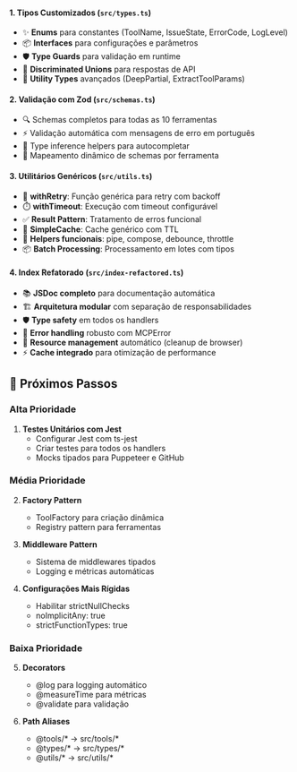 
#### 1. **Tipos Customizados** (`src/types.ts`)
- ✨ **Enums** para constantes (ToolName, IssueState, ErrorCode, LogLevel)
- 📦 **Interfaces** para configurações e parâmetros
- 🛡️ **Type Guards** para validação em runtime
- 🎯 **Discriminated Unions** para respostas de API
- 🔧 **Utility Types** avançados (DeepPartial, ExtractToolParams)

#### 2. **Validação com Zod** (`src/schemas.ts`)
- 🔍 Schemas completos para todas as 10 ferramentas
- ⚡ Validação automática com mensagens de erro em português
- 🎨 Type inference helpers para autocompletar
- 📝 Mapeamento dinâmico de schemas por ferramenta

#### 3. **Utilitários Genéricos** (`src/utils.ts`)
- 🔄 **withRetry**: Função genérica para retry com backoff
- ⏱️ **withTimeout**: Execução com timeout configurável
- ✅ **Result Pattern**: Tratamento de erros funcional
- 💾 **SimpleCache**: Cache genérico com TTL
- 🚀 **Helpers funcionais**: pipe, compose, debounce, throttle
- 📦 **Batch Processing**: Processamento em lotes com tipos

#### 4. **Index Refatorado** (`src/index-refactored.ts`)
- 📚 **JSDoc completo** para documentação automática
- 🏗️ **Arquitetura modular** com separação de responsabilidades
- 🛡️ **Type safety** em todos os handlers
- 💪 **Error handling** robusto com MCPError
- 🧹 **Resource management** automático (cleanup de browser)
- ⚡ **Cache integrado** para otimização de performance


## 🔧 Próximos Passos

### Alta Prioridade
1. **Testes Unitários com Jest**
   - Configurar Jest com ts-jest
   - Criar testes para todos os handlers
   - Mocks tipados para Puppeteer e GitHub

### Média Prioridade
2. **Factory Pattern**
   - ToolFactory para criação dinâmica
   - Registry pattern para ferramentas

3. **Middleware Pattern**
   - Sistema de middlewares tipados
   - Logging e métricas automáticas

4. **Configurações Mais Rígidas**
   - Habilitar strictNullChecks
   - noImplicitAny: true
   - strictFunctionTypes: true

### Baixa Prioridade
5. **Decorators**
   - @log para logging automático
   - @measureTime para métricas
   - @validate para validação

6. **Path Aliases**
   - @tools/* → src/tools/*
   - @types/* → src/types/*
   - @utils/* → src/utils/*
